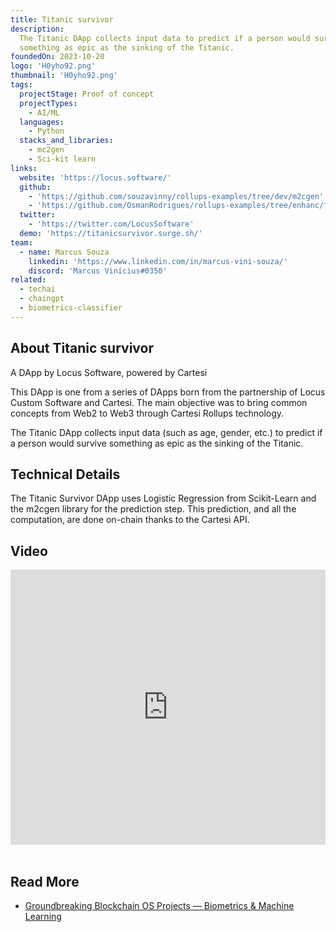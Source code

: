 ```yaml
---
title: Titanic survivor
description:
  The Titanic DApp collects input data to predict if a person would survive
  something as epic as the sinking of the Titanic.
foundedOn: 2023-10-20
logo: 'H0yho92.png'
thumbnail: 'H0yho92.png'
tags:
  projectStage: Proof of concept
  projectTypes:
    - AI/ML
  languages:
    - Python
  stacks_and_libraries:
    - mc2gen
    - Sci-kit learn
links:
  website: 'https://locus.software/'
  github:
    - 'https://github.com/souzavinny/rollups-examples/tree/dev/m2cgen'
    - 'https://github.com/OsmanRodrigues/rollups-examples/tree/enhanc/frontend-notices-controller-refetch/frontend-m2cgen'
  twitter:
    - 'https://twitter.com/LocusSoftware'
  demo: 'https://titanicsurvivor.surge.sh/'
team:
  - name: Marcus Souza
    linkedin: 'https://www.linkedin.com/in/marcus-vini-souza/'
    discord: 'Marcus Vinícius#0350'
related:
  - techai
  - chaingpt
  - biometrics-classifier
---
```


## About Titanic survivor

A DApp by Locus Software, powered by Cartesi

This DApp is one from a series of DApps born from the partnership of Locus
Custom Software and Cartesi. The main objective was to bring common concepts
from Web2 to Web3 through Cartesi Rollups technology.

The Titanic DApp collects input data (such as age, gender, etc.) to predict if a
person would survive something as epic as the sinking of the Titanic.

## Technical Details

The Titanic Survivor DApp uses Logistic Regression from Scikit-Learn and the
m2cgen library for the prediction step. This prediction, and all the
computation, are done on-chain thanks to the Cartesi API.

## Video

<iframe width="100%" height="440" src="https://www.youtube.com/embed/4ZaKiG7lDjQ" title="YouTube video player" frameBorder="0" allow="accelerometer; autoplay; clipboard-write; encrypted-media; gyroscope; picture-in-picture; web-share" allowFullScreen></iframe>

<br/>
<br/>

## Read More

- [Groundbreaking Blockchain OS Projects — Biometrics & Machine Learning](https://medium.com/cartesi/groundbreaking-blockchain-os-projects-biometrics-machine-learning-2bd9fad7dcf2)
